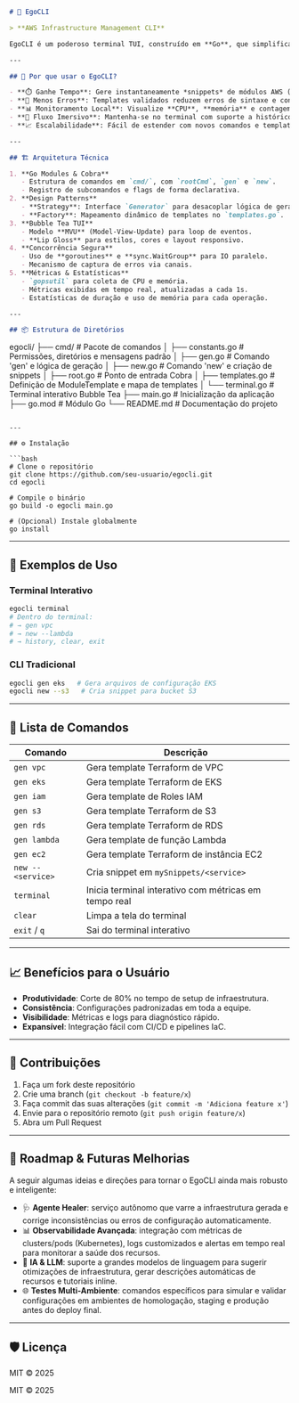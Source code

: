```markdown
# 🚀 EgoCLI

> **AWS Infrastructure Management CLI**

EgoCLI é um poderoso terminal TUI, construído em **Go**, que simplifica a criação de infraestrutura AWS com apenas alguns comandos. Utilize **Cobra** para o gerenciamento de comandos e **Bubble Tea** para uma experiência interativa, exibindo métricas em tempo real e fornecendo produtividade máxima.

---

## 📌 Por que usar o EgoCLI?

- **⏱️ Ganhe Tempo**: Gere instantaneamente *snippets* de módulos AWS (IAM, VPC, EKS, S3, RDS, Lambda, EC2, etc.) sem digitar manualmente dezenas de linhas.
- **🔧 Menos Erros**: Templates validados reduzem erros de sintaxe e configuração.
- **📊 Monitoramento Local**: Visualize **CPU**, **memória** e contagem de **goroutines** para entender o impacto de suas operações.
- **🔄 Fluxo Imersivo**: Mantenha-se no terminal com suporte a histórico de comandos, edição inline e autoscroll.
- **📈 Escalabilidade**: Fácil de estender com novos comandos e templates, seguindo **SOLID** e **KISS**.

---

## 🏗️ Arquitetura Técnica

1. **Go Modules & Cobra**
   - Estrutura de comandos em `cmd/`, com `rootCmd`, `gen` e `new`.
   - Registro de subcomandos e flags de forma declarativa.
2. **Design Patterns**
   - **Strategy**: Interface `Generator` para desacoplar lógica de geração.
   - **Factory**: Mapeamento dinâmico de templates no `templates.go`.
3. **Bubble Tea TUI**
   - Modelo **MVU** (Model-View-Update) para loop de eventos.
   - **Lip Gloss** para estilos, cores e layout responsivo.
4. **Concorrência Segura**
   - Uso de **goroutines** e **sync.WaitGroup** para IO paralelo.
   - Mecanismo de captura de erros via canais.
5. **Métricas & Estatísticas**
   - `gopsutil` para coleta de CPU e memória.
   - Métricas exibidas em tempo real, atualizadas a cada 1s.
   - Estatísticas de duração e uso de memória para cada operação.

---

## 📦 Estrutura de Diretórios

```

egocli/
├── cmd/             # Pacote de comandos
│   ├── constants.go # Permissões, diretórios e mensagens padrão
│   ├── gen.go       # Comando 'gen' e lógica de geração
│   ├── new\.go       # Comando 'new' e criação de snippets
│   ├── root.go      # Ponto de entrada Cobra
│   ├── templates.go # Definição de ModuleTemplate e mapa de templates
│   └── terminal.go  # Terminal interativo Bubble Tea
├── main.go          # Inicialização da aplicação
├── go.mod           # Módulo Go
└── README.md        # Documentação do projeto

````

---

## ⚙️ Instalação

```bash
# Clone o repositório
git clone https://github.com/seu-usuario/egocli.git
cd egocli

# Compile o binário
go build -o egocli main.go

# (Opcional) Instale globalmente
go install
````

---

## 🚀 Exemplos de Uso

### Terminal Interativo

```bash
egocli terminal
# Dentro do terminal:
# → gen vpc
# → new --lambda
# → history, clear, exit
```

### CLI Tradicional

```bash
egocli gen eks   # Gera arquivos de configuração EKS
egocli new --s3   # Cria snippet para bucket S3
```

---

## 📝 Lista de Comandos

| Comando           | Descrição                                             |
| ----------------- | ----------------------------------------------------- |
| `gen vpc`         | Gera template Terraform de VPC                        |
| `gen eks`         | Gera template Terraform de EKS                        |
| `gen iam`         | Gera template de Roles IAM                            |
| `gen s3`          | Gera template Terraform de S3                         |
| `gen rds`         | Gera template Terraform de RDS                        |
| `gen lambda`      | Gera template de função Lambda                        |
| `gen ec2`         | Gera template Terraform de instância EC2              |
| `new --<service>` | Cria snippet em `mySnippets/<service>`                |
| `terminal`        | Inicia terminal interativo com métricas em tempo real |
| `clear`           | Limpa a tela do terminal                              |
| `exit` / `q`      | Sai do terminal interativo                            |

---

## 📈 Benefícios para o Usuário

* **Produtividade**: Corte de 80% no tempo de setup de infraestrutura.
* **Consistência**: Configurações padronizadas em toda a equipe.
* **Visibilidade**: Métricas e logs para diagnóstico rápido.
* **Expansível**: Integração fácil com CI/CD e pipelines IaC.

---

## 🤝 Contribuições

1. Faça um fork deste repositório
2. Crie uma branch (`git checkout -b feature/x`)
3. Faça commit das suas alterações (`git commit -m 'Adiciona feature x'`)
4. Envie para o repositório remoto (`git push origin feature/x`)
5. Abra um Pull Request

---

## 🔮 Roadmap & Futuras Melhorias

A seguir algumas ideias e direções para tornar o EgoCLI ainda mais robusto e inteligente:

* 🩺 **Agente Healer**: serviço autônomo que varre a infraestrutura gerada e corrige inconsistências ou erros de configuração automaticamente.
* 📊 **Observabilidade Avançada**: integração com métricas de clusters/pods (Kubernetes), logs customizados e alertas em tempo real para monitorar a saúde dos recursos.
* 🤖 **IA & LLM**: suporte a grandes modelos de linguagem para sugerir otimizações de infraestrutura, gerar descrições automáticas de recursos e tutoriais inline.
* 🌐 **Testes Multi-Ambiente**: comandos específicos para simular e validar configurações em ambientes de homologação, staging e produção antes do deploy final.

---

## 🛡️ Licença

MIT © 2025

MIT © 2025

```
```
